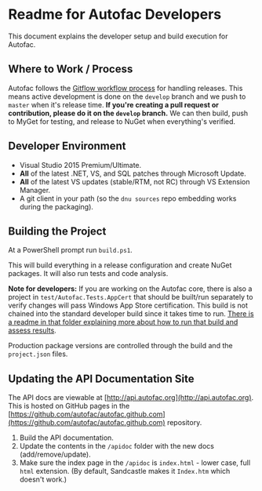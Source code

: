 # Readme for Autofac Developers

This document explains the developer setup and build execution for Autofac.

## Where to Work / Process

Autofac follows the [Gitflow workflow process](https://www.atlassian.com/git/tutorials/comparing-workflows/gitflow-workflow/) for handling releases. This means active development is done on the `develop` branch and we push to `master` when it's release time. **If you're creating a pull request or contribution, please do it on the `develop` branch.** We can then build, push to MyGet for testing, and release to NuGet when everything's verified.

## Developer Environment

 - Visual Studio 2015 Premium/Ultimate.
 - **All** of the latest .NET, VS, and SQL patches through Microsoft Update.
 - **All** of the latest VS updates (stable/RTM, not RC) through VS Extension
   Manager.
 - A git client in your path (so the `dnu sources` repo embedding works during the packaging).

## Building the Project

At a PowerShell prompt run `build.ps1`.

This will build everything in a release configuration and create NuGet packages. It will also run tests and code analysis.

**Note for developers:** If you are working on the Autofac core, there is
also a project in `test/Autofac.Tests.AppCert` that should be built/run
separately to verify changes will pass Windows App Store certification. This
build is not chained into the standard developer build since it takes time to
run. [There is a readme in that folder explaining more about how to run that
build and assess results](https://github.com/autofac/Autofac/blob/master/test/Autofac.Tests.AppCert/readme.html).

Production package versions are controlled through the build and the `project.json` files.

## Updating the API Documentation Site

The API docs are viewable at [http://api.autofac.org](http://api.autofac.org).
This is hosted on GitHub pages in the
[https://github.com/autofac/autofac.github.com](https://github.com/autofac/autofac.github.com)
repository.

 1. Build the API documentation.
 2. Update the contents in the `/apidoc` folder with the new docs (add/remove/update).
 3. Make sure the index page in the `/apidoc` is `index.html` - lower case,
    full `html` extension. (By default, Sandcastle makes it `Index.htm` which
    doesn't work.)
